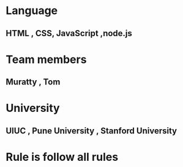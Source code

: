 # Language
## HTML , CSS, JavaScript ,node.js 

# Team members
## Muratty , Tom

# University
## UIUC , Pune University , Stanford University






# Rule is follow all rules
